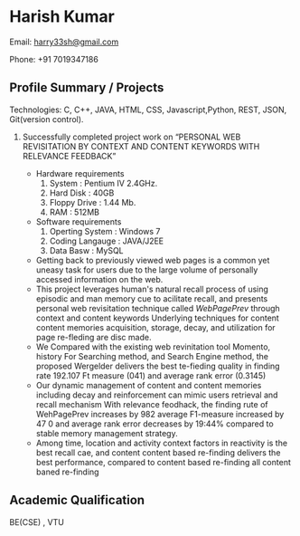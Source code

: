 # Harish Kumar

Email: harry33sh@gmail.com

Phone: +91 7019347186

## Profile Summary / Projects

Technologies: C, C++, JAVA, HTML, CSS, Javascript,Python, REST, JSON, Git(version control).

1. Successfully completed project work on “PERSONAL WEB REVISITATION BY CONTEXT AND CONTENT KEYWORDS WITH RELEVANCE FEEDBACK”
    - Hardware requirements
      1. System : Pentium IV 2.4GHz.
      1. Hard Disk : 40GB
      1. Floppy Drive : 1.44 Mb.
      1. RAM : 512MB
    - Software requirements
      1. Operting System : Windows 7
      1. Coding Langauge : JAVA/J2EE
      1. Data Basw : MySQL
    
    * Getting back to previously viewed web pages is a common yet uneasy task for users due to the large volume of personally accessed information on the web. 
    * This project leverages human's natural recall process of using episodic and man memory cue to acilitate recall, and presents personal web revisitation technique called *WebPagePrev* through context and content keywords Underlying techniques for content content memories acquisition, storage, decay, and utilization for page re-fleding are disc made. 
    * We Compared with the existing web revinitation tool Momento, history For Searching method, and Search Engine method, the proposed Wergelder delivers the best te-fieding quality in finding rate 192.107 Ft measure (041) and average rank error (0.3145)
    * Our dynamic management of content and content memories including decay and reinforcement can mimic users retrieval and recall mechanism With relevance feodhack, the finding rute of WehPagePrev increases by 982 average F1-measure increased by 47 0 and average rank error decreases by 19:44% compared to stable memory management strategy. 
    * Among time, location and activity context factors in reactivity is the best recall cae, and content content based re-finding delivers the best performance, compared to content based re-finding all content baned re-finding



## Academic Qualification
BE(CSE) , VTU
